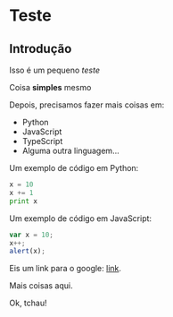 Teste
=====

Introdução
----------

Isso é um pequeno *teste*

Coisa **simples** mesmo

Depois, precisamos fazer mais coisas em:

 * Python
 * JavaScript
 * TypeScript
 * Alguma outra linguagem...

Um exemplo de código em Python:
```python
x = 10
x += 1
print x
```

Um exemplo de código em JavaScript:
```javascript
var x = 10;
x++;
alert(x);
```


Eis um link para o google: [link](http://www.google.com).

Mais coisas aqui.

Ok, tchau!
